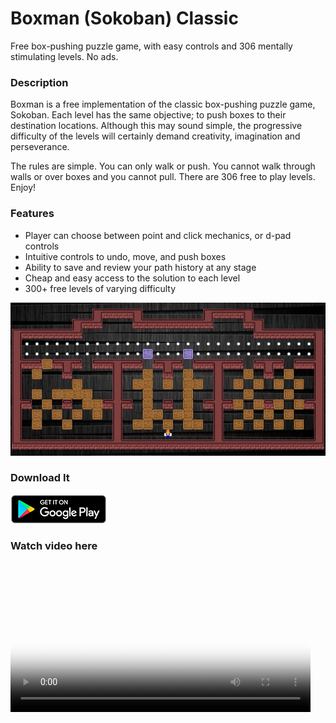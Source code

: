 # Boxman (Sokoban) Classic

Free box-pushing puzzle game, with easy controls and 306 mentally stimulating levels. No ads.

### Description
Boxman is a free implementation of the classic box-pushing puzzle game, Sokoban. Each level has the same objective; to push boxes to their destination locations. Although this may sound simple, the progressive difficulty of the levels will certainly demand creativity, imagination and perseverance.

The rules are simple. You can only walk or push. You cannot walk through walls or over boxes and you cannot pull. There are 306 free to play levels. Enjoy!

### Features

* Player can choose between point and click mechanics, or d-pad controls
* Intuitive controls to undo, move, and push boxes
* Ability to save and review your path history at any stage
* Cheap and easy access to the solution to each level
* 300+ free levels of varying difficulty

<img src="https://github.com/jchipgame/sokoban/blob/master/boxman_game.jpg"/>

### Download It

<a href="https://play.google.com/store/apps/details?id=com.jchip.boxman">
  <img alt="Android app on Google Play" src="https://github.com/jchipgame/sokoban/blob/master/google_play.png" />
</a>

### Watch video here
<video src="https://github.com/jchipgame/sokoban/blob/master/ic_launcher-web-video.mp4" poster="ic_launcher-web-small.png" width="480" controls></video>



